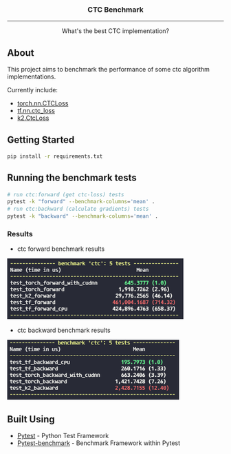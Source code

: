 
<h3 align="center">CTC Benchmark</h3>

---

<p align="center"> What's the best CTC implementation?
    <br>
</p>

## About <a name = "about"></a>
This project aims to benchmark the performance of some ctc algorithm implementations.

Currently include:
- [torch.nn.CTCLoss](https://pytorch.org/docs/stable/generated/torch.nn.CTCLoss.html)
- [tf.nn.ctc_loss](https://www.tensorflow.org/api_docs/python/tf/nn/ctc_loss)
- [k2.CtcLoss](https://k2-fsa.github.io/k2/python_api/api.html#ctc-loss)

## Getting Started <a name = "getting_started"></a>
```bash
pip install -r requirements.txt
```

## Running the benchmark tests <a name = "tests"></a>

```bash
# run ctc:forward (get ctc-loss) tests
pytest -k "forward" --benchmark-columns='mean' .
# run ctc:backward (calculate gradients) tests
pytest -k "backward" --benchmark-columns='mean' .
```


### Results
- ctc forward benchmark results

![](results/forward.png "forward benchmark results")
- ctc backward benchmark results

![](results/backward.png "backward benchmark results")

## Built Using <a name = "built_using"></a>
- [Pytest](https://github.com/pytest-dev/pytest) - Python Test Framework
- [Pytest-benchmark](https://github.com/ionelmc/pytest-benchmark/) - Benchmark Framework within Pytest

